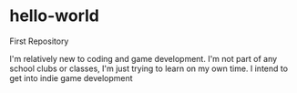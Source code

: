 # hello-world
First Repository

I'm relatively new to coding and game development. I'm not part of any school clubs or classes, I'm just trying to learn on my own time. I intend to get into indie game development
